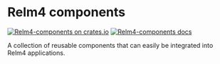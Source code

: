 # Relm4 components

[![Relm4-components on crates.io](https://img.shields.io/crates/v/relm4-components.svg)](https://crates.io/crates/relm4-components)
[![Relm4-components docs](https://img.shields.io/badge/rust-documentation-blue)](https://docs.rs/relm4_components/)

A collection of reusable components that can easily be integrated into Relm4 applications.
